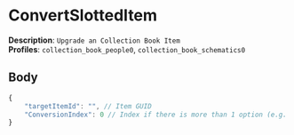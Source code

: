 # ConvertSlottedItem

**Description**: `Upgrade an Collection Book Item` \
**Profiles**: `collection_book_people0`, `collection_book_schematics0`

## Body

```js
{
    "targetItemId": "", // Item GUID
    "ConversionIndex": 0 // Index if there is more than 1 option (e.g. Obsidian vs Shadowshard)
}
```
